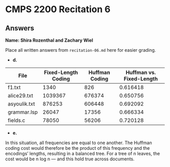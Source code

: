 # CMPS 2200 Recitation 6
## Answers

**Name: Shira Rozenthal and Zachary Wiel**


Place all written answers from `recitation-06.md` here for easier grading.



- **d.**

|        File | Fixed-Length Coding |       Huffman Coding |  Huffman vs. Fixed-Length |
|-------------|---------------------|----------------------|---------------------------|
|       f1.txt|                1340 |                  826 |                  0.616418 |
|  alice29.txt|             1039367 |               676374 |                  0.650756 |
| asyoulik.txt|              876253 |               606448 |                  0.692092 |
| grammar.lsp |               26047 |                17356 |                  0.666334 |
|    fields.c |               78050 |                56206 |                  0.720128 |





- **e.**

In this situation, all frequencies are equal to one another. The Huffman coding cost would therefore be the product of this frequency and the encodings’ lengths, resulting in a balanced tree. For a tree of n leaves, the cost would be n log n — and this hold true across documents.  
